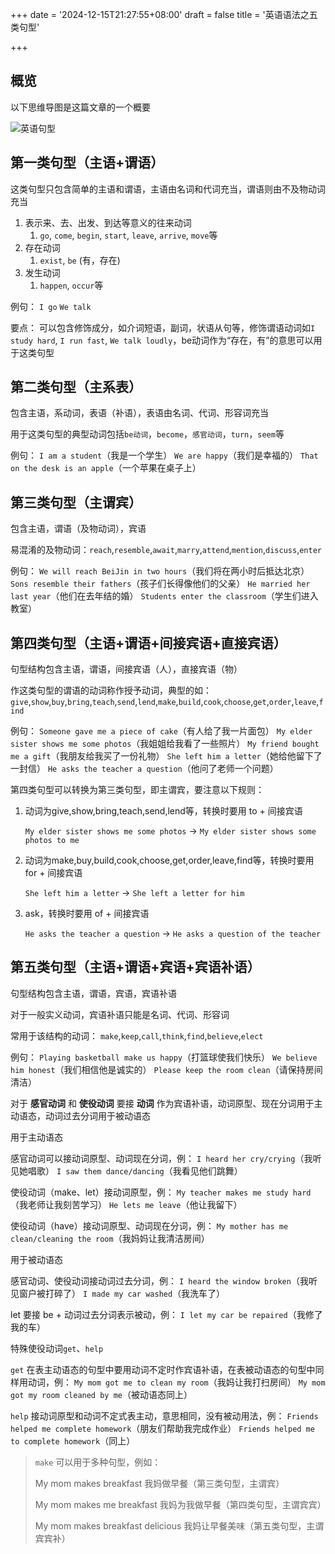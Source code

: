 +++
date = '2024-12-15T21:27:55+08:00'
draft = false
title = '英语语法之五类句型'

+++

## 概览

以下思维导图是这篇文章的一个概要

![英语句型](https://www.2008php.com/2014_Website_appreciate/2014-12-29/20141229015607.jpg)

## 第一类句型（主语+谓语）

这类句型只包含简单的主语和谓语，主语由名词和代词充当，谓语则由不及物动词充当

1. 表示来、去、出发、到达等意义的往来动词
   1. `go`, `come`, `begin`, `start`, `leave`, `arrive`, `move`等
2. 存在动词
   1. `exist`, `be` (有，存在)
3. 发生动词
   1. `happen`, `occur`等

例句：
`I go`
`We talk`

要点：
可以包含修饰成分，如介词短语，副词，状语从句等，修饰谓语动词如`I study hard`, `I run fast`, `We talk loudly`，be动词作为“存在，有”的意思可以用于这类句型

## 第二类句型（主系表）

包含主语，系动词，表语（补语），表语由名词、代词、形容词充当

用于这类句型的典型动词包括`be动词`，`become`，`感官动词`，`turn`，`seem`等

例句：
`I am a student`（我是一个学生）
`We are happy`（我们是幸福的）
`That on the desk is an apple`（一个苹果在桌子上）

## 第三类句型（主谓宾）

包含主语，谓语（及物动词），宾语

易混淆的及物动词：`reach`,`resemble`,`await`,`marry`,`attend`,`mention`,`discuss`,`enter`

例句：
`We will reach BeiJin in two hours`（我们将在两小时后抵达北京）
`Sons resemble their fathers`（孩子们长得像他们的父亲）
`He married her last year`（他们在去年结的婚）
`Students enter the classroom`（学生们进入教室）

## 第四类句型（主语+谓语+间接宾语+直接宾语）

句型结构包含主语，谓语，间接宾语（人），直接宾语（物）

作这类句型的谓语的动词称作授予动词，典型的如：
`give`,`show`,`buy`,`bring`,`teach`,`send`,`lend`,`make`,`build`,`cook`,`choose`,`get`,`order`,`leave`,`find`

例句：
`Someone gave me a piece of cake`（有人给了我一片面包）
`My elder sister shows me some photos`（我姐姐给我看了一些照片）
`My friend bought me a gift`（我朋友给我买了一份礼物）
`She left him a letter`（她给他留下了一封信）
`He asks the teacher a question`（他问了老师一个问题）

第四类句型可以转换为第三类句型，即主谓宾，要注意以下规则：

1. 动词为give,show,bring,teach,send,lend等，转换时要用 to + 间接宾语

   `My elder sister shows me some photos` -> `My elder sister shows some photos to me`

2. 动词为make,buy,build,cook,choose,get,order,leave,find等，转换时要用 for + 间接宾语

   `She left him a letter` -> `She left a letter for him`

3. ask，转换时要用 of + 间接宾语

   `He asks the teacher a question` -> `He asks a question of the teacher`

## 第五类句型（主语+谓语+宾语+宾语补语）

句型结构包含主语，谓语，宾语，宾语补语

对于一般实义动词，宾语补语只能是名词、代词、形容词

常用于该结构的动词：
`make`,`keep`,`call`,`think`,`find`,`believe`,`elect`

例句：
`Playing basketball make us happy`（打篮球使我们快乐）
`We believe him honest`（我们相信他是诚实的）
`Please keep the room clean`（请保持房间清洁）

对于  **感官动词** 和  **使役动词** 要接 **动词** 作为宾语补语，动词原型、现在分词用于主动语态，动词过去分词用于被动语态

用于主动语态

感官动词可以接动词原型、动词现在分词，例：
`I heard her cry/crying`（我听见她唱歌）
`I saw them dance/dancing`（我看见他们跳舞）

使役动词（make、let）接动词原型，例：
`My teacher makes me study hard`（我老师让我刻苦学习）
`He lets me leave`（他让我留下）

使役动词（have）接动词原型、动词现在分词，例：
`My mother has me clean/cleaning the room`（我妈妈让我清洁房间）

用于被动语态

感官动词、使役动词接动词过去分词，例：
`I heard the window broken`（我听见窗户被打碎了）
`I made my car washed`（我洗车了）

let 要接 be + 动词过去分词表示被动，例：
`I let my car be repaired`（我修了我的车）

特殊使役动词`get`、`help`

`get` 在表主动语态的句型中要用动词不定时作宾语补语，在表被动语态的句型中同样用动词，例：
`My mom got me to clean my room`（我妈让我打扫房间）
`My mom got my room cleaned by me`（被动语态同上）

`help` 接动词原型和动词不定式表主动，意思相同，没有被动用法，例：
`Friends helped me complete homework`（朋友们帮助我完成作业）
`Friends helped me to complete homework`（同上）

> `make` 可以用于多种句型，例如：
>
> My mom makes breakfast
> 我妈做早餐（第三类句型，主谓宾）
>
> My mom makes me breakfast
> 我妈为我做早餐（第四类句型，主谓宾宾）
>
> My mom makes breakfast delicious
> 我妈让早餐美味（第五类句型，主谓宾宾补）

